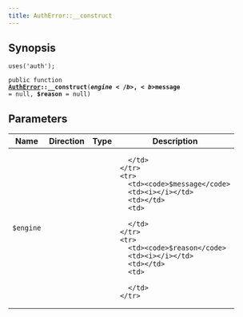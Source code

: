 ```yaml
---
title: AuthError::__construct
---
```


## Synopsis

<code>uses('auth');</code>

<code>public function <b><a href="AuthError">AuthError</a>::__construct</b>(<b>$engine</b>, <b>$message</b> = null, <b>$reason</b> = null)</code>

## Parameters

<table>
  <thead>
    <tr>
      <th>Name</th>
      <th>Direction</th>
      <th>Type</th>
      <th>Description</th>
    </tr>
  </thead>
  <tbody>
    <tr>
      <td><code>$engine</code>
      <td><i></i></td>
      <td></td>
      <td>

      </td>
    </tr>
    <tr>
      <td><code>$message</code>
      <td><i></i></td>
      <td></td>
      <td>

      </td>
    </tr>
    <tr>
      <td><code>$reason</code>
      <td><i></i></td>
      <td></td>
      <td>

      </td>
    </tr>
  </tbody>
</table>

